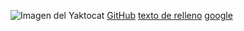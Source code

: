 ![Imagen del Yaktocat](https://octodex.github.com/images/yaktocat.png) [GitHub](http://github.com)
[texto de relleno](https://example.com)
[google](https://www.google.com/search?q=asterisco&rlz=1C1GCEA_enES978ES978&oq=asterisco&aqs=chrome..69i57.1615j0j1&sourceid=chrome&ie=UTF-8
)
